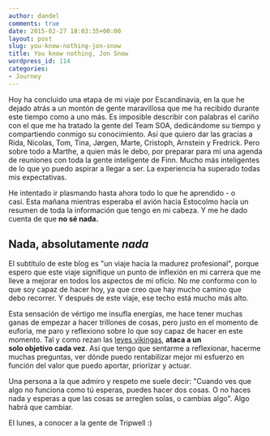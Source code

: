 ```yaml
---
author: dandel
comments: true
date: 2015-02-27 18:03:35+00:00
layout: post
slug: you-know-nothing-jon-snow
title: You know nothing, Jon Snow
wordpress_id: 114
categories:
- Journey
---
```


Hoy ha concluido una etapa de mi viaje por Escandinavia, en la que he dejado atrás a un montón de gente maravillosa que me ha recibido durante este tiempo como a uno más. Es imposible describir con palabras el cariño con el que me ha tratado la gente del Team SOA, dedicándome su tiempo y compartiendo conmigo su conocimiento. Así que quiero dar las gracias a Rida, Nicolas, Tom, Tina, Jørgen, Marte, Cristoph, Arnstein y Fredrick. Pero sobre todo a Marthe, a quien más le debo, por preparar para mí una agenda de reuniones con toda la gente inteligente de Finn. Mucho más inteligentes de lo que yo puedo aspirar a llegar a ser. La experiencia ha superado todas mis expectativas.

He intentado ir plasmando hasta ahora todo lo que he aprendido - o casi. Esta mañana mientras esperaba el avión hacia Estocolmo hacía un resumen de toda la información que tengo en mi cabeza. Y me he dado cuenta de que **no sé nada.**

## Nada, absolutamente _nada_

El subtítulo de este blog es "un viaje hacia la madurez profesional", porque espero que este viaje signifique un punto de inflexión en mi carrera que me lleve a mejorar en todos los aspectos de mi oficio. No me conformo con lo que soy capaz de hacer hoy, ya que creo que hay mucho camino que debo recorrer. Y después de este viaje, ese techo está mucho más alto.

Esta sensación de vértigo me insufla energías, me hace tener muchas ganas de empezar a hacer trillones de cosas, pero justo en el momento de euforia, me paro y reflexiono sobre lo que soy capaz de hacer en este momento. Tal y como rezan las [leyes vikingas](http://community.fpsnation.com/images/history/VikingLaws_1024.jpg), **ataca a un solo objetivo cada vez**. Así que tengo que sentarme a reflexionar, hacerme muchas preguntas, ver dónde puedo rentabilizar mejor mi esfuerzo en función del valor que puedo aportar, priorizar y actuar.

Una persona a la que admiro y respeto me suele decir: "Cuando ves que algo no funciona como tú esperas, puedes hacer dos cosas. O no haces nada y esperas a que las cosas se arreglen solas, o cambias algo". Algo habrá que cambiar.

El lunes, a conocer a la gente de Tripwell :)

